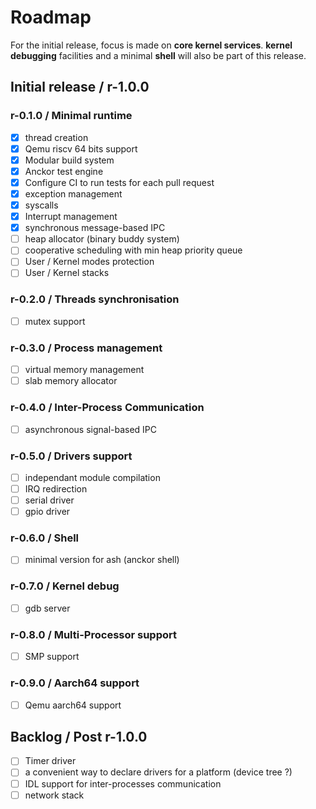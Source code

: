 # Roadmap

For the initial release, focus is made on **core kernel services**. **kernel debugging** facilities and a minimal **shell** will also be part of this release.

## Initial release / r-1.0.0

### r-0.1.0 / Minimal runtime

- [x] thread creation
- [x] Qemu riscv 64 bits support
- [x] Modular build system
- [x] Anckor test engine
- [x] Configure CI to run tests for each pull request
- [x] exception management
- [x] syscalls
- [x] Interrupt management
- [x] synchronous message-based IPC
- [ ] heap allocator (binary buddy system)
- [ ] cooperative scheduling with min heap priority queue
- [ ] User / Kernel modes protection
- [ ] User / Kernel stacks

### r-0.2.0 / Threads synchronisation

- [ ] mutex support

### r-0.3.0 / Process management

- [ ] virtual memory management
- [ ] slab memory allocator

### r-0.4.0 / Inter-Process Communication

- [ ] asynchronous signal-based IPC

### r-0.5.0 / Drivers support

- [ ] independant module compilation
- [ ] IRQ redirection
- [ ] serial driver
- [ ] gpio driver

### r-0.6.0 / Shell

- [ ] minimal version for ash (anckor shell)

### r-0.7.0 / Kernel debug

- [ ] gdb server

### r-0.8.0 / Multi-Processor support

- [ ] SMP support

### r-0.9.0 / Aarch64 support

- [ ] Qemu aarch64 support

## Backlog / Post r-1.0.0

- [ ] Timer driver
- [ ] a convenient way to declare drivers for a platform (device tree ?)
- [ ] IDL support for inter-processes communication
- [ ] network stack
